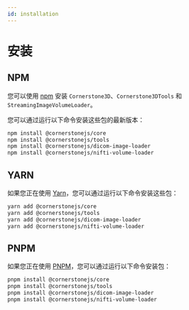 ```yaml
---
id: installation
---
```


# 安装

## NPM

您可以使用 [npm](https://www.npmjs.com/) 安装 `Cornerstone3D`、`Cornerstone3DTools` 和 `StreamingImageVolumeLoader`。

您可以通过运行以下命令安装这些包的最新版本：

```bash
npm install @cornerstonejs/core
npm install @cornerstonejs/tools
npm install @cornerstonejs/dicom-image-loader
npm install @cornerstonejs/nifti-volume-loader
```

## YARN

如果您正在使用 [Yarn](https://yarnpkg.com/)，您可以通过运行以下命令安装这些包：

```bash
yarn add @cornerstonejs/core
yarn add @cornerstonejs/tools
yarn add @cornerstonejs/dicom-image-loader
yarn add @cornerstonejs/nifti-volume-loader
```

## PNPM

如果您正在使用 [PNPM](https://pnpm.io)，您可以通过运行以下命令安装包：

```bash
pnpm install @cornerstonejs/core
pnpm install @cornerstonejs/tools
pnpm install @cornerstonejs/dicom-image-loader
pnpm install @cornerstonejs/nifti-volume-loader
```